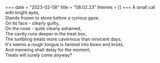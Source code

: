 +++
date = "2023-02-08"
title = "08.02.23"
themes = []
+++
A small cat with bright eyes,  
Stands frozen to stone before a curious gaze,  
On its face - clearly guilty,  
On the nose - quite clearly ashamed,  
The cavity runs deeper in the treat box,  
The tumbling treats more cavernous than innocent days,  
It's seems a rough tongue is twisted into bows and knots,  
And meowing shall delay for the moment,  
Treats will surely come anyway?
